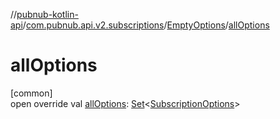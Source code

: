 //[pubnub-kotlin-api](../../../index.md)/[com.pubnub.api.v2.subscriptions](../index.md)/[EmptyOptions](index.md)/[allOptions](all-options.md)

# allOptions

[common]\
open override val [allOptions](all-options.md): [Set](https://kotlinlang.org/api/latest/jvm/stdlib/kotlin.collections/-set/index.html)&lt;[SubscriptionOptions](../-subscription-options/index.md)&gt;
